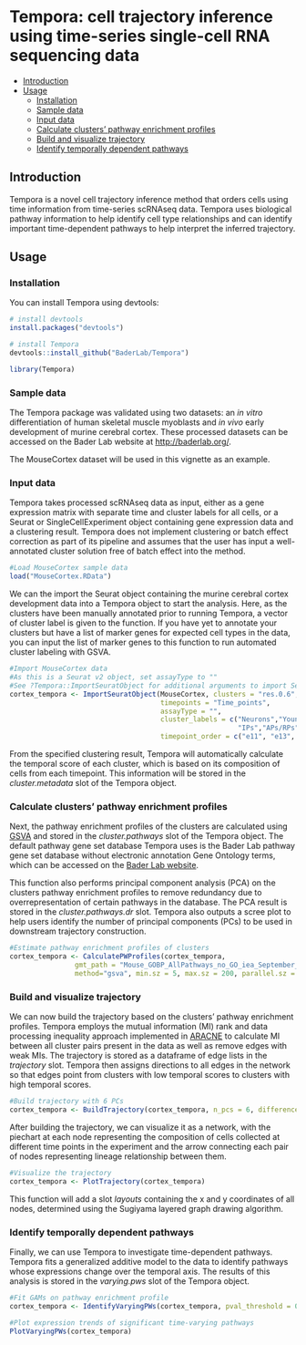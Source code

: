 Tempora: cell trajectory inference using time-series single-cell RNA
sequencing data
================

  - [Introduction](#introduction)
  - [Usage](#usage)
      - [Installation](#installation)
      - [Sample data](#sample-data)
      - [Input data](#input-data)
      - [Calculate clusters’ pathway enrichment
        profiles](#calculate-clusters-pathway-enrichment-profiles)
      - [Build and visualize
        trajectory](#build-and-visualize-trajectory)
      - [Identify temporally dependent
        pathways](#identify-temporally-dependent-pathways)

## Introduction

Tempora is a novel cell trajectory inference method that orders cells
using time information from time-series scRNAseq data. Tempora uses
biological pathway information to help identify cell type relationships
and can identify important time-dependent pathways to help interpret the
inferred trajectory.

## Usage

### Installation

You can install Tempora using devtools:

``` r
# install devtools
install.packages("devtools")

# install Tempora
devtools::install_github("BaderLab/Tempora")

library(Tempora)
```

### Sample data

The Tempora package was validated using two datasets: an *in vitro*
differentiation of human skeletal muscle myoblasts and *in vivo* early
development of murine cerebral cortex. These processed datasets can be
accessed on the Bader Lab website at <http://baderlab.org/>.

The MouseCortex dataset will be used in this vignette as an example.

### Input data

Tempora takes processed scRNAseq data as input, either as a gene
expression matrix with separate time and cluster labels for all cells,
or a Seurat or SingleCellExperiment object containing gene expression
data and a clustering result. Tempora does not implement clustering or
batch effect correction as part of its pipeline and assumes that the
user has input a well-annotated cluster solution free of batch effect
into the method.

``` r
#Load MouseCortex sample data
load("MouseCortex.RData")
```

We can the import the Seurat object containing the murine cerebral
cortex development data into a Tempora object to start the analysis.
Here, as the clusters have been manually annotated prior to running
Tempora, a vector of cluster label is given to the function. If you have
yet to annotate your clusters but have a list of marker genes for
expected cell types in the data, you can input the list of marker genes
to this function to run automated cluster labeling with GSVA.

``` r
#Import MouseCortex data 
#As this is a Seurat v2 object, set assayType to ""
#See ?Tempora::ImportSeuratObject for additional arguments to import Seurat v3 or SingleCellExperiment obbjects
cortex_tempora <- ImportSeuratObject(MouseCortex, clusters = "res.0.6",
                                     timepoints = "Time_points", 
                                     assayType = "",
                                     cluster_labels = c("Neurons","Young neurons","APs/RPs",
                                                        "IPs","APs/RPs", "Young neurons", "IPs"),
                                     timepoint_order = c("e11", "e13", "e15", "e17"))
```

From the specified clustering result, Tempora will automatically
calculate the temporal score of each cluster, which is based on its
composition of cells from each timepoint. This information will be
stored in the *cluster.metadata* slot of the Tempora object.

### Calculate clusters’ pathway enrichment profiles

Next, the pathway enrichment profiles of the clusters are calculated
using
[GSVA](https://bmcbioinformatics.biomedcentral.com/articles/10.1186/1471-2105-14-7)
and stored in the *cluster.pathways* slot of the Tempora object. The
default pathway gene set database Tempora uses is the Bader Lab pathway
gene set database without electronic annotation Gene Ontology terms,
which can be accessed on the [Bader Lab
website](http://download.baderlab.org/EM_Genesets/current_release/).

This function also performs principal component analysis (PCA) on the
clusters pathway enrichment profiles to remove redundancy due to
overrepresentation of certain pathways in the database. The PCA result
is stored in the *cluster.pathways.dr* slot. Tempora also outputs a
scree plot to help users identify the number of principal components
(PCs) to be used in downstream trajectory construction.

``` r
#Estimate pathway enrichment profiles of clusters
cortex_tempora <- CalculatePWProfiles(cortex_tempora, 
                gmt_path = "Mouse_GOBP_AllPathways_no_GO_iea_September_01_2019_symbol.gmt",
                method="gsva", min.sz = 5, max.sz = 200, parallel.sz = 1)
```

### Build and visualize trajectory

We can now build the trajectory based on the clusters’ pathway
enrichment profiles. Tempora employs the mutual information (MI) rank
and data processing inequality approach implemented in
[ARACNE](https://bmcbioinformatics.biomedcentral.com/articles/10.1186/1471-2105-7-S1-S7)
to calculate MI between all cluster pairs present in the data as well as
remove edges with weak MIs. The trajectory is stored as a dataframe of
edge lists in the *trajectory* slot. Tempora then assigns directions to
all edges in the network so that edges point from clusters with low
temporal scores to clusters with high temporal scores.

``` r
#Build trajectory with 6 PCs 
cortex_tempora <- BuildTrajectory(cortex_tempora, n_pcs = 6, difference_threshold = 0.01)
```

After building the trajectory, we can visualize it as a network, with
the piechart at each node representing the composition of cells
collected at different time points in the experiment and the arrow
connecting each pair of nodes representing lineage relationship between
them.

``` r
#Visualize the trajectory
cortex_tempora <- PlotTrajectory(cortex_tempora)
```

This function will add a slot *layouts* containing the x and y
coordinates of all nodes, determined using the Sugiyama layered graph
drawing algorithm.

### Identify temporally dependent pathways

Finally, we can use Tempora to investigate time-dependent pathways.
Tempora fits a generalized additive model to the data to identify
pathways whose expressions change over the temporal axis. The results of
this analysis is stored in the *varying.pws* slot of the Tempora object.

``` r
#Fit GAMs on pathway enrichment profile
cortex_tempora <- IdentifyVaryingPWs(cortex_tempora, pval_threshold = 0.05)

#Plot expression trends of significant time-varying pathways
PlotVaryingPWs(cortex_tempora)
```
